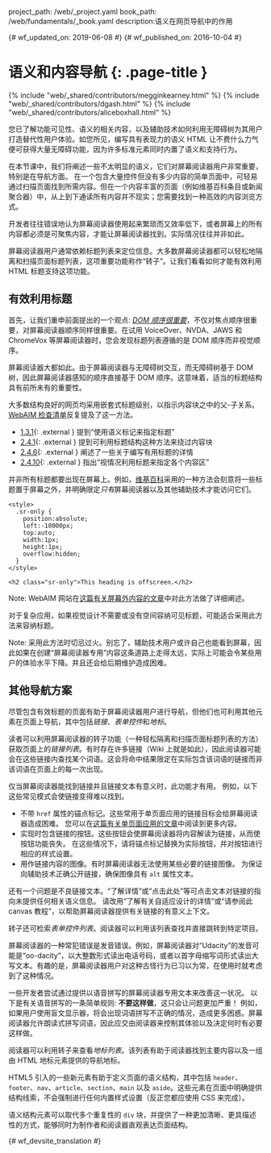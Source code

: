project_path: /web/_project.yaml
book_path: /web/fundamentals/_book.yaml
description:语义在网页导航中的作用


{# wf_updated_on: 2019-06-08 #}
{# wf_published_on: 2016-10-04 #}

# 语义和内容导航 {: .page-title }

{% include "web/_shared/contributors/megginkearney.html" %}
{% include "web/_shared/contributors/dgash.html" %}
{% include "web/_shared/contributors/aliceboxhall.html" %}



您已了解功能可见性、语义的相关内容，以及辅助技术如何利用无障碍树为其用户打造替代性用户体验。如您所见，编写具有表现力的语义 HTML 让不费什么力气便可获得大量无障碍功能，因为许多标准元素同时内置了语义和支持行为。





在本节课中，我们将阐述一些不太明显的语义，它们对屏幕阅读器用户非常重要，特别是在导航方面。
在一个包含大量控件但没有多少内容的简单页面中，可轻易通过扫描页面找到所需内容。但在一个内容丰富的页面（例如维基百科条目或新闻聚合器）中，从上到下通读所有内容并不现实；您需要找到一种高效的内容浏览方式。



开发者往往错误地认为屏幕阅读器使用起来繁琐而又效率低下，或者屏幕上的所有内容都必须是可聚焦内容，才能让屏幕阅读器找到。实际情况往往并非如此。

屏幕阅读器用户通常依赖标题列表来定位信息。大多数屏幕阅读器都可以轻松地隔离和扫描页面标题列表，这项重要功能称作“转子”。让我们看看如何才能有效利用 HTML 标题支持这项功能。


## 有效利用标题

首先，让我们重申前面提出的一个观点: [*DOM 顺序很重要*](/web/fundamentals/accessibility/focus/dom-order-matters)，不仅对焦点顺序很重要，对屏幕阅读器顺序同样很重要。在试用 VoiceOver、NVDA、JAWS 和 ChromeVox 等屏幕阅读器时，您会发现标题列表遵循的是 DOM 顺序而非视觉顺序。



屏幕阅读器大都如此。由于屏幕阅读器与无障碍树交互，而无障碍树基于 DOM 树，因此屏幕阅读器感知的顺序直接基于 DOM 顺序。这意味着，适当的标题结构具有前所未有的重要性。


大多数结构良好的网页均采用嵌套式标题级别，以指示内容块之中的父-子关系。
[WebAIM 检查清单](https://webaim.org/standards/wcag/checklist)反复提及了这一方法。



 - [1.3.1](https://webaim.org/standards/wcag/checklist#sc1.3.1){: .external } 提到“使用语义标记来指定标题”
 - [2.4.1](https://webaim.org/standards/wcag/checklist#sc2.4.1){: .external } 提到可利用标题结构这种方法来绕过内容块
 - [2.4.6](https://webaim.org/standards/wcag/checklist#sc2.4.6){: .external } 阐述了一些关于编写有用标题的详情
 - [2.4.10](https://webaim.org/standards/wcag/checklist#sc2.4.10){: .external } 指出“视情况利用标题来指定各个内容区”



并非所有标题都要出现在屏幕上。例如，[维基百科](https://www.wikipedia.org/)采用的一种方法会刻意将一些标题置于屏幕之外，并明确限定*只有*屏幕阅读器以及其他辅助技术才能访问它们。




    <style>
      .sr-only {
        position:absolute;
        left:-10000px;
        top:auto;
        width:1px;
        height:1px;
        overflow:hidden;
      }
    </style>

    <h2 class="sr-only">This heading is offscreen.</h2>

Note: WebAIM 网站在[这篇有关屏幕外内容的文章](https://webaim.org/techniques/css/invisiblecontent/)中对此方法做了详细阐述。


对于复杂应用，如果视觉设计不需要或没有空间容纳可见标题，可能适合采用此方法来容纳标题。


Note: 采用此方法时切忌过火。别忘了，辅助技术用户或许自己也能看到屏幕，因此如果在创建“屏幕阅读器专用”内容这条道路上走得太远，实际上可能会令某些用户的体验水平下降。并且还会给后期维护造成困难。


## 其他导航方案

尽管包含有效标题的页面有助于屏幕阅读器用户进行导航，但他们也可利用其他元素在页面上导航，其中包括*链接*、*表单控件*和*地标*。



读者可以利用屏幕阅读器的转子功能（一种轻松隔离和扫描页面标题列表的方法）获取页面上的*链接列表*。有时存在许多链接（Wiki 上就是如此），因此阅读器可能会在这些链接内查找某个词语。这会将命中结果限定在实际包含该词语的链接而非该词语在页面上的每一次出现。


仅当屏幕阅读器能找到链接并且链接文本有意义时，此功能才有用。
例如，以下这些常见模式会使链接变得难以找到。


 - 不带 `href` 属性的锚点标记。这些常用于单页面应用的链接目标会给屏幕阅读器造成困难。
您可以在[这篇有关单页面应用的文章](http://neugierig.org/software/blog/2014/02/single-page-app-links.html)中阅读到更多内容。
 - 实现时包含链接的按钮。这些按钮会使屏幕阅读器将内容解读为链接，从而使按钮功能丧失。
在这些情况下，请将锚点标记替换为实际按钮，并对按钮进行相应的样式设置。
 - 用作链接内容的图像。有时屏幕阅读器无法使用某些必要的链接图像。
为保证向辅助技术正确公开链接，确保图像具有 `alt` 属性文本。


还有一个问题是不良链接文本。“了解详情”或“点击此处”等可点击文本对链接的指向未提供任何相关语义信息。
请改用“了解有关自适应设计的详情”或“请参阅此 canvas 教程”，以帮助屏幕阅读器提供有关链接的有意义上下文。



转子还可检索*表单控件列表*。阅读器可以利用该列表查找并直接跳转到特定项目。


屏幕阅读器的一种常犯错误是发音错误。例如，屏幕阅读器对“Udacity”的发音可能是“oo-dacity”，以大整数形式读出电话号码，或者以首字母缩写词形式读出大写文本。有趣的是，屏幕阅读器用户对这种古怪行为已习以为常，在使用时就考虑到了这种情况。





一些开发者尝试通过提供以语音拼写的屏幕阅读器专用文本来改善这一状况。
以下是有关语音拼写的一条简单规则: **不要这样做**，这只会让问题更加严重！
例如，如果用户使用盲文显示器，将会出现词语拼写不正确的情况，造成更多困惑。屏幕阅读器允许朗读式拼写词语，因此应交由阅读器来控制其体验以及决定何时有必要这样做。


阅读器可以利用转子来查看*地标列表*。该列表有助于阅读器找到主要内容以及一组由 HTML 地标元素提供的导航地标。



HTML5 引入的一些新元素有助于定义页面的语义结构，其中包括 `header`、`footer`、`nav`、`article`、`section`、`main` 以及 `aside`。这些元素在页面中明确提供结构线索，不会强制进行任何内置样式设置（反正您都应使用 CSS 来完成）。


语义结构元素可以取代多个重复性的 `div` 块，并提供了一种更加清晰、更具描述性的方式，能够同时为制作者和阅读器直观表达页面结构。






{# wf_devsite_translation #}
